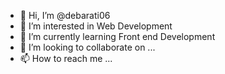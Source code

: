 - 👋 Hi, I’m @debarati06
- 👀 I’m interested in Web Development
- 🌱 I’m currently learning Front end Development
- 💞️ I’m looking to collaborate on ...
- 📫 How to reach me ...

<!---
debarati06/debarati06 is a ✨ special ✨ repository because its `README.md` (this file) appears on your GitHub profile.
You can click the Preview link to take a look at your changes.
--->
